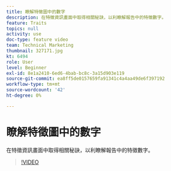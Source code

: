 ```yaml
---
title: 瞭解特徵圖中的數字
description: 在特徵資訊畫面中取得相關秘訣，以利瞭解報告中的特徵數字。
feature: Traits
topics: null
activity: use
doc-type: feature video
team: Technical Marketing
thumbnail: 327171.jpg
kt: 6494
role: User
level: Beginner
exl-id: 8e1a2410-6ed6-4bab-bc8c-3a15d903e119
source-git-commit: ea8ff5de0157659fa91341c4a4aa49de6f397192
workflow-type: tm+mt
source-wordcount: '42'
ht-degree: 0%

---
```


# 瞭解特徵圖中的數字

在特徵資訊畫面中取得相關秘訣，以利瞭解報告中的特徵數字。

>[!VIDEO](https://video.tv.adobe.com/v/327171/?quality=12&learn=on)
